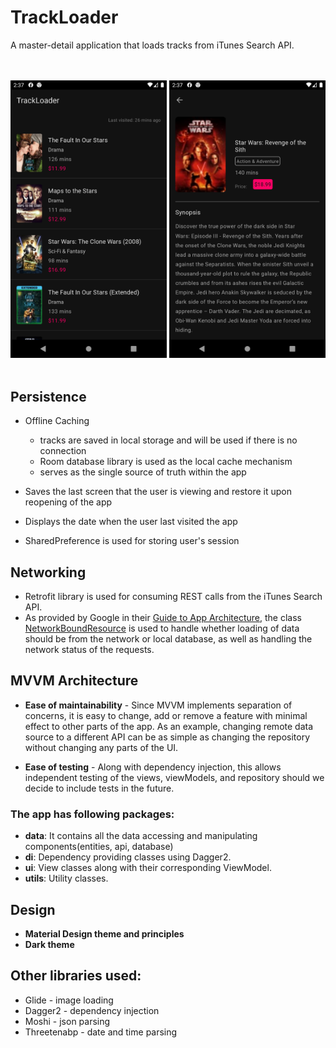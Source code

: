 # TrackLoader
 A master-detail application that loads tracks from iTunes Search API.
 
 <br/><br/>
<img src="https://github.com/ajcordenete/TrackLoader/blob/master/Screenshot_tracks.png" width="250"> 
<img src="https://github.com/ajcordenete/TrackLoader/blob/master/Screenshot_detail.png" width="250">&nbsp;
 
 ## Persistence
 - Offline Caching
   - tracks are saved in local storage and will be used if there is no connection
   - Room database library is used as the local cache mechanism
   - serves as the single source of truth within the app
   
- Saves the last screen that the user is viewing and restore it upon reopening of the app
- Displays the date when the user last visited the app
- SharedPreference is used for storing user's session
  
  
## Networking
- Retrofit library is used for consuming REST calls from the iTunes Search API.
- As provided by Google in their [Guide to App Architecture](https://developer.android.com/jetpack/docs/guide), the class [NetworkBoundResource](https://github.com/android/architecture-components-samples/blob/88747993139224a4bb6dbe985adf652d557de621/GithubBrowserSample/app/src/main/java/com/android/example/github/repository/NetworkBoundResource.kt) is used to handle whether loading of data should be from the network or local database, as well as handling the network status of the requests.


## MVVM Architecture

- **Ease of maintainability** - Since MVVM implements separation of concerns, it is easy to change, add or remove a feature with minimal effect to other parts of the app. As an example, changing remote data source to a different API can be as simple as changing the repository without changing any parts of the UI.

 - **Ease of testing** - Along with dependency injection, this allows independent testing of the views, viewModels, and repository should we decide to include tests in the future. 
 
 
 ### The app has following packages:

 - **data**: It contains all the data accessing and manipulating components(entities, api, database)
 - **di**: Dependency providing classes using Dagger2.
 - **ui**: View classes along with their corresponding ViewModel.
 - **utils**: Utility classes.
 
 ## Design
- **Material Design theme and principles**
- **Dark theme**

## Other libraries used:
- Glide - image loading
- Dagger2 - dependency injection
- Moshi - json parsing
- Threetenabp - date and time parsing
